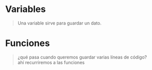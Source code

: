 # Variables
> Una variable sirve para guardar un dato.

# Funciones

> ¿qué pasa cuando queremos guardar varias líneas de código?  
> ahí recurriremos a las funciones